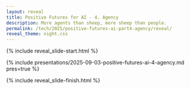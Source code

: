 ```yaml
---
layout: reveal
title: Positive Futures for AI - 4. Agency
description: More agents than sheep, more sheep than people.
permalink: /tech/2025/positive-futures-ai-part4-agency/reveal/
reveal_theme: night.css
---
```


{% include reveal_slide-start.html %}

{% include presentations/2025-09-03-positive-futures-ai-4-agency.md pres=true %}

{% include reveal_slide-finish.html %}
